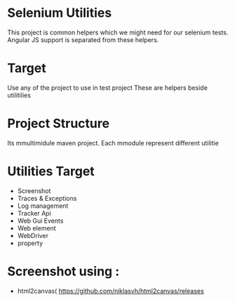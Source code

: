 # Selenium Utilities
This project is common helpers which we might need for our selenium tests. 
Angular JS support is separated from these helpers. 

# Target
Use any of the project to use in test project
These are helpers beside utilitilies
# Project Structure 
Its mmultimidule maven project. 
Each mmodule represent different utilitie

# Utilities Target 
- Screenshot
- Traces & Exceptions 
- Log management 
- Tracker Api
- Web Gui Events
- Web element
- WebDriver
- property


# Screenshot using : 
- html2canvas( https://github.com/niklasvh/html2canvas/releases
